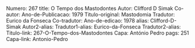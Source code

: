 Numero: 267
title: O Tempo dos Mastodontes
Autor: Clifford D Simak
Co-autor: 
Ano-de-Publicacao: 1979
Titulo-original: Mastodomia
Tradutor: Eurico da Fonseca
Co-tradutor: 
Ano-de-edicao: 1978
alias: Clifford-D-Simak
Autor2-alias: 
Tradutor1-alias: Eurico-da-Fonseca
Tradutor2-alias: 
Titulo-link: 267-O-Tempo-dos-Mastodontes
Capa: António Pedro
pags: 251
Capa-link: Antonio-Pedro